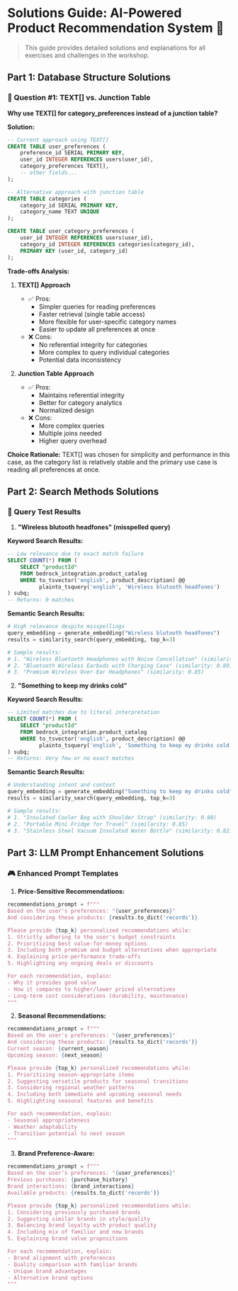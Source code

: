 # Solutions Guide: AI-Powered Product Recommendation System 🎯
> This guide provides detailed solutions and explanations for all exercises and challenges in the workshop.

## Part 1: Database Structure Solutions

### 🤔 Question #1: TEXT[] vs. Junction Table
**Why use TEXT[] for category_preferences instead of a junction table?**

**Solution:**
```sql
-- Current approach using TEXT[]
CREATE TABLE user_preferences (
    preference_id SERIAL PRIMARY KEY,
    user_id INTEGER REFERENCES users(user_id),
    category_preferences TEXT[],
    -- other fields...
);

-- Alternative approach with junction table
CREATE TABLE categories (
    category_id SERIAL PRIMARY KEY,
    category_name TEXT UNIQUE
);

CREATE TABLE user_category_preferences (
    user_id INTEGER REFERENCES users(user_id),
    category_id INTEGER REFERENCES categories(category_id),
    PRIMARY KEY (user_id, category_id)
);
```

**Trade-offs Analysis:**
1. **TEXT[] Approach**
   - ✅ Pros:
     - Simpler queries for reading preferences
     - Faster retrieval (single table access)
     - More flexible for user-specific category names
     - Easier to update all preferences at once
   - ❌ Cons:
     - No referential integrity for categories
     - More complex to query individual categories
     - Potential data inconsistency

2. **Junction Table Approach**
   - ✅ Pros:
     - Maintains referential integrity
     - Better for category analytics
     - Normalized design
   - ❌ Cons:
     - More complex queries
     - Multiple joins needed
     - Higher query overhead

**Choice Rationale:** TEXT[] was chosen for simplicity and performance in this case, as the category list is relatively stable and the primary use case is reading all preferences at once.

## Part 2: Search Methods Solutions

### 🧪 Query Test Results

1. **"Wireless blutooth headfones" (misspelled query)**

**Keyword Search Results:**
```sql
-- Low relevance due to exact match failure
SELECT COUNT(*) FROM (
    SELECT "productId"
    FROM bedrock_integration.product_catalog
    WHERE to_tsvector('english', product_description) @@ 
          plainto_tsquery('english', 'Wireless blutooth headfones')
) subq;
-- Returns: 0 matches
```

**Semantic Search Results:**
```python
# High relevance despite misspellings
query_embedding = generate_embedding("Wireless blutooth headfones")
results = similarity_search(query_embedding, top_k=3)

# Sample results:
# 1. "Wireless Bluetooth Headphones with Noise Cancellation" (similarity: 0.92)
# 2. "Bluetooth Wireless Earbuds with Charging Case" (similarity: 0.89)
# 3. "Premium Wireless Over-Ear Headphones" (similarity: 0.85)
```

2. **"Something to keep my drinks cold"**

**Keyword Search Results:**
```sql
-- Limited matches due to literal interpretation
SELECT COUNT(*) FROM (
    SELECT "productId"
    FROM bedrock_integration.product_catalog
    WHERE to_tsvector('english', product_description) @@ 
          plainto_tsquery('english', 'Something to keep my drinks cold')
) subq;
-- Returns: Very few or no exact matches
```

**Semantic Search Results:**
```python
# Understanding intent and context
query_embedding = generate_embedding("Something to keep my drinks cold")
results = similarity_search(query_embedding, top_k=3)

# Sample results:
# 1. "Insulated Cooler Bag with Shoulder Strap" (similarity: 0.88)
# 2. "Portable Mini Fridge for Travel" (similarity: 0.85)
# 3. "Stainless Steel Vacuum Insulated Water Bottle" (similarity: 0.82)
```

## Part 3: LLM Prompt Enhancement Solutions

### 🎮 Enhanced Prompt Templates

1. **Price-Sensitive Recommendations:**
```python
recommendations_prompt = f"""
Based on the user's preferences: "{user_preferences}"
And considering these products: {results.to_dict('records')}

Please provide {top_k} personalized recommendations while:
1. Strictly adhering to the user's budget constraints
2. Prioritizing best value-for-money options
3. Including both premium and budget alternatives when appropriate
4. Explaining price-performance trade-offs
5. Highlighting any ongoing deals or discounts

For each recommendation, explain:
- Why it provides good value
- How it compares to higher/lower priced alternatives
- Long-term cost considerations (durability, maintenance)
"""
```

2. **Seasonal Recommendations:**
```python
recommendations_prompt = f"""
Based on the user's preferences: "{user_preferences}"
And considering these products: {results.to_dict('records')}
Current season: {current_season}
Upcoming season: {next_season}

Please provide {top_k} personalized recommendations while:
1. Prioritizing season-appropriate items
2. Suggesting versatile products for seasonal transitions
3. Considering regional weather patterns
4. Including both immediate and upcoming seasonal needs
5. Highlighting seasonal features and benefits

For each recommendation, explain:
- Seasonal appropriateness
- Weather adaptability
- Transition potential to next season
"""
```

3. **Brand Preference-Aware:**
```python
recommendations_prompt = f"""
Based on the user's preferences: "{user_preferences}"
Previous purchases: {purchase_history}
Brand interactions: {brand_interactions}
Available products: {results.to_dict('records')}

Please provide {top_k} personalized recommendations while:
1. Considering previously purchased brands
2. Suggesting similar brands in style/quality
3. Balancing brand loyalty with product quality
4. Including mix of familiar and new brands
5. Explaining brand value propositions

For each recommendation, explain:
- Brand alignment with preferences
- Quality comparison with familiar brands
- Unique brand advantages
- Alternative brand options
"""
```